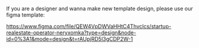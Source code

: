 If you are a designer and wanna make new template design, please use our figma template:

https://www.figma.com/file/QEW4VpDWVaHHtC4Thvclcs/startup-realestate-operator-neryxomka?type=design&node-id=0%3A1&mode=design&t=rAUpjRD5l3gCDP2W-1
